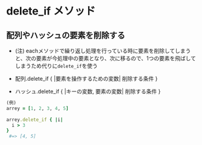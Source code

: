 # delete_if メソッド
## 配列やハッシュの要素を削除する
  - (注) eachメソッドで繰り返し処理を行っている時に要素を削除してしまうと、次の要素が今処理中の要素となり、次に移るので、1つの要素を飛ばしてしまうため代りに`delete_if`を使う
  
- 配列.delete_if { |要素を操作するための変数| 削除する条件 }
- ハッシュ.delete_if { |キーの変数, 要素の変数| 削除する条件 }
```ruby
(例)
arrey = [1, 2, 3, 4, 5]
  
arrey.delete_if { |i|
  i > 3
}
 #=> [4, 5]
```
  
